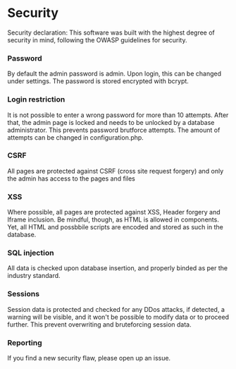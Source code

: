 # Security

Security declaration: This software was built with the highest degree of security in mind, following the OWASP guidelines for security.

### Password
By default the admin password is admin. Upon login, this can be changed under settings. The password is stored encrypted with bcrypt.

### Login restriction
It is not possible to enter a wrong password for more than 10 attempts. After that, the admin page is locked and needs to be unlocked by a database administrator. This prevents password brutforce attempts. The amount of attempts can be changed in configuration.php.

### CSRF
All pages are protected against CSRF (cross site request forgery) and only the admin has access to the pages and files

### XSS
Where possible, all pages are protected against XSS, Header forgery and Iframe inclusion. Be mindful, though, as HTML is allowed in components. Yet, all HTML and possbbile scripts are encoded and stored as such in the database.

### SQL injection
All data is checked upon database insertion, and properly binded as per the industry standard. 

### Sessions
Session data is protected and checked for any DDos attacks, if detected, a warning will be visible, and it won't be possible to modify data or to proceed further. This prevent overwriting and bruteforcing session data.

### Reporting
If you find a new security flaw, please open up an issue.

